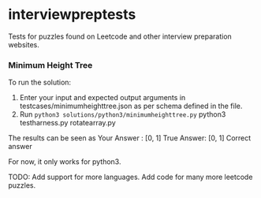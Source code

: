 # interviewpreptests

Tests for puzzles found on Leetcode and other interview preparation websites.

<h3>Minimum Height Tree</h3>
To run the solution:

1. Enter your input and expected output arguments in testcases/minimumheighttree.json as per schema defined in the file.
2. Run `python3 solutions/python3/minimumheighttree.py`
        python3 testharness.py rotatearray.py

The results can be seen as
Your Answer : [0, 1] True Answer: [0, 1]
Correct answer

For now, it only works for python3.

TODO:
Add support for more languages.
Add code for many more leetcode puzzles.
